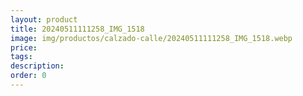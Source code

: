 ```yaml
---
layout: product
title: 20240511111258_IMG_1518
image: img/productos/calzado-calle/20240511111258_IMG_1518.webp
price: 
tags: 
description: 
order: 0
---
```

